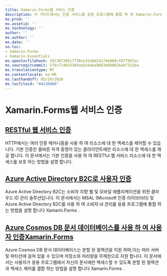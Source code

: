 ```yaml
---
title: Xamarin.Forms웹 서비스 인증
description: 이 가이드에서는 인증 서비스를 응용 프로그램에 통합 하 여 Xamarin.Forms 사용자가 자신의 데이터에만 액세스할 수 있도록 하는 동시에 백 엔드를 공유할 수 있도록 하는 방법을 설명 합니다.
ms.prod: ''
ms.assetid: ''
ms.technology: ''
author: ''
ms.author: ''
ms.date: ''
no-loc:
- Xamarin.Forms
- Xamarin.Essentials
ms.openlocfilehash: 59130739617f38ce32e0d241f8e068cf077997ac
ms.sourcegitcommit: 57bc714633364aeb34aba9803e88802bebf321ba
ms.translationtype: MT
ms.contentlocale: ko-KR
ms.lasthandoff: 05/28/2020
ms.locfileid: "84136086"
---
```

# <a name="xamarinforms-web-service-authentication"></a>Xamarin.Forms웹 서비스 인증

## <a name="authenticate-a-restful-web-service"></a>[RESTful 웹 서비스 인증](rest.md)

HTTP에서는 여러 인증 메커니즘을 사용 하 여 리소스에 대 한 액세스를 제어할 수 있습니다. 기본 인증은 올바른 자격 증명이 있는 클라이언트에만 리소스에 대 한 액세스를 제공 합니다. 이 문서에서는 기본 인증을 사용 하 여 RESTful 웹 서비스 리소스에 대 한 액세스를 보호 하는 방법을 설명 합니다.

## <a name="authenticate-users-with-azure-active-directory-b2c"></a>[Azure Active Directory B2C로 사용자 인증](azure-ad-b2c.md)

Azure Active Directory B2C는 소비자 지향 웹 및 모바일 애플리케이션을 위한 클라우드 ID 관리 솔루션입니다. 이 문서에서는 MSAL (Microsoft 인증 라이브러리) 및 Azure Active Directory B2C를 사용 하 여 소비자 id 관리를 응용 프로그램에 통합 하는 방법을 설명 합니다 Xamarin.Forms .

## <a name="authenticate-users-with-an-azure-cosmos-db-document-database-and-xamarinformsazure-cosmosdb-authmd"></a>[Azure Cosmos DB 문서 데이터베이스를 사용 하 여 사용자 인증Xamarin.Forms](azure-cosmosdb-auth.md)

Azure Cosmos DB 문서 데이터베이스는 분할 된 컬렉션을 지원 하며,이는 여러 서버 및 파티션에 걸쳐 있을 수 있으며 저장소와 처리량을 무제한으로 지원 합니다. 이 문서에서는 사용자가 응용 프로그램에서 자신의 문서에만 액세스할 수 있도록 분할 된 컬렉션과 액세스 제어를 결합 하는 방법을 설명 합니다 Xamarin.Forms .
